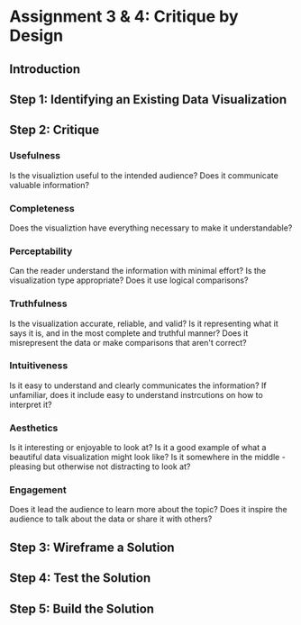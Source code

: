 # Assignment 3 & 4: Critique by Design

## Introduction

## Step 1: Identifying an Existing Data Visualization

## Step 2: Critique

### Usefulness
Is the visualiztion useful to the intended audience? Does it communicate valuable information?

### Completeness
Does the visualiztion have everything necessary to make it understandable?

### Perceptability
Can the reader understand the information with minimal effort? Is the visualization type appropriate? Does it use logical comparisons?

### Truthfulness
Is the visualization accurate, reliable, and valid? Is it representing what it says it is, and in the most complete and truthful manner? Does it misrepresent the data or make comparisons that aren't correct?

### Intuitiveness
Is it easy to understand and clearly communicates the information? If unfamiliar, does it include easy to understand instrcutions on how to interpret it?

### Aesthetics
Is it interesting or enjoyable to look at? Is it a good example of what a beautiful data visualization might look like? Is it somewhere in the middle - pleasing but otherwise not distracting to look at? 

### Engagement 
Does it lead the audience to learn more about the topic? Does it inspire the audience to talk about the data or share it with others?

## Step 3: Wireframe a Solution

## Step 4: Test the Solution

## Step 5: Build the Solution
